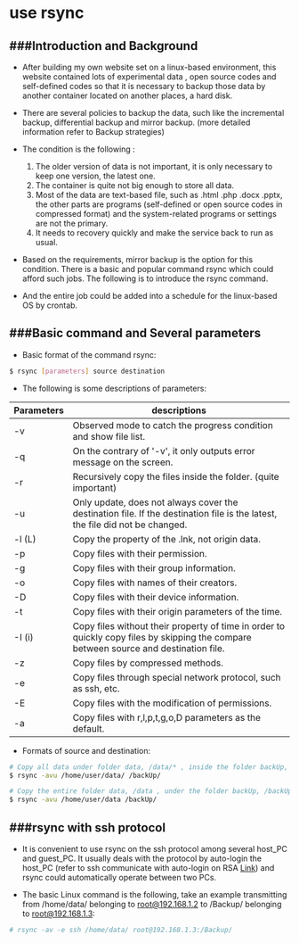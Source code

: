 # use rsync

<script type="text/javascript" src="../js/general.js"></script>

###Introduction and Background
---

* After building my own website set on a linux-based environment, this website contained lots of experimental data , open source codes and self-defined codes so that it is necessary to backup those data by another container located on another places, a hard disk.

* There are several policies to backup the data, such like the incremental backup, differential backup and mirror backup. (more detailed information refer to Backup strategies)

* The condition is the following :
  1. The older version of data is not important, it is only necessary to keep one version, the latest one.
  2. The container is quite not big enough to store all data.
  3. Most of the data are text-based file, such as .html .php .docx .pptx, the other parts are programs (self-defined or open source codes in compressed format) and the system-related programs or settings are not the primary.
  4. It needs to recovery quickly and make the service back to run as usual.

* Based on the requirements, mirror backup is the option for this condition. There is a basic and popular command rsync which could afford such jobs. The following is to introduce the rsync command.

* And the entire job could be added into a schedule for the linux-based OS by crontab.

###Basic command and Several parameters
---

* Basic format of the command rsync: 

```Bash
$ rsync [parameters] source destination 
```

* The following is some descriptions of parameters:

| Parameters | descriptions |
| -- | -- |
| -v | Observed mode to catch the progress condition and show file list. |
| -q | On the contrary of '-v', it only outputs error message on the screen. |
| -r | Recursively copy the files inside the folder. (quite important) |
| -u | Only update, does not always cover the destination file. If the destination file is the latest, the file did not be changed. |
| -l (L) | 	Copy the property of the .lnk, not origin data. |
| -p | 	Copy files with their permission. |
| -g | Copy files with their group information. |
| -o | Copy files with names of their creators. |
| -D | Copy files with their device information. |
| -t | Copy files with their origin parameters of the time. |
| -I (i) | Copy files without their property of time in order to quickly copy files by skipping the compare between source and destination file. |
| -z | Copy files by compressed methods. |
| -e | Copy files through special network protocol, such as ssh, etc. |
| -E | Copy files with the modification of permissions. |
| -a | Copy files with r,l,p,t,g,o,D parameters as the default. |

* Formats of source and destination:

```Bash
# Copy all data under folder data, /data/* , inside the folder backUp, /backUp/.
$ rsync -avu /home/user/data/ /backUp/ 

# Copy the entire folder data, /data , under the folder backUp, /backUp/data/.
$ rsync -avu /home/user/data /backUp/ 
```

###rsync with ssh protocol
---

* It is convenient to use rsync on the ssh protocol among several host_PC and guest_PC. It usually deals with the protocol by auto-login the host_PC (refer to ssh communicate with auto-login on RSA [Link](https://sites.google.com/site/gljankai/knowledges/it/informationsecurity.1465367437129/sshrsa.1465367437122)) and rsync could automatically operate between two PCs.

* The basic Linux command is the following, take an example transmitting from /home/data/ belonging to root@192.168.1.2 to /Backup/ belonging to root@192.168.1.3:

```Bash
# rsync -av -e ssh /home/data/ root@192.168.1.3:/Backup/
```



